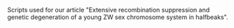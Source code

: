 Scripts used for our article "Extensive recombination suppression and genetic degeneration of a young ZW sex chromosome system in halfbeaks".
